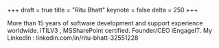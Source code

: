 +++
draft = true
title = "Ritu Bhatt"
keynote = false
delta = 250
+++

More than 15 years of software development and support experience worldwide. ITILV3 , MSSharePoint certified. Founder/CEO iEngageIT.  My LinkedIn : linkedin.com/in/ritu-bhatt-32551228